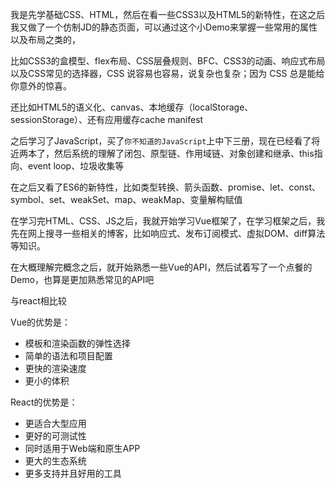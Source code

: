 我是先学基础CSS、HTML，然后在看一些CSS3以及HTML5的新特性，在这之后我又做了一个仿制JD的静态页面，可以通过这个小Demo来掌握一些常用的属性以及布局之类的，

比如CSS3的盒模型、flex布局、CSS层叠规则、BFC、CSS3的动画、响应式布局以及CSS常见的选择器，CSS 说容易也容易，说复杂也复杂；因为 CSS 总是能给你意外的惊喜。

还比如HTML5的语义化、canvas、本地缓存（localStorage、sessionStorage）、还有应用缓存cache manifest

之后学习了JavaScript，买了`你不知道的JavaScript`上中下三册，现在已经看了将近两本了，然后系统的理解了闭包、原型链、作用域链、对象创建和继承、this指向、event loop、垃圾收集等

在之后又看了ES6的新特性，比如类型转换、箭头函数、promise、let、const、symbol、set、weakSet、map、weakMap、变量解构赋值

在学习完HTML、CSS、JS之后，我就开始学习Vue框架了，在学习框架之后，我先在网上搜寻一些相关的博客，比如响应式、发布订阅模式、虚拟DOM、diff算法等知识。

在大概理解完概念之后，就开始熟悉一些Vue的API，然后试着写了一个点餐的Demo，也算是更加熟悉常见的API吧



与react相比较

Vue的优势是：

+ 模板和渲染函数的弹性选择
+ 简单的语法和项目配置
+ 更快的渲染速度
+ 更小的体积



React的优势是：

+ 更适合大型应用
+ 更好的可测试性
+ 同时适用于Web端和原生APP
+ 更大的生态系统
+ 更多支持并且好用的工具